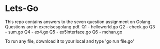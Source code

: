 # Lets-Go

This repo contains answers to the seven question assignment on Golang. Questions are in exercisesgolang.pdf.
Q1 - helloworld.go
Q2 - check.go
Q3 - sum.go
Q4 - ex4.go
Q5 - ex5interface.go
Q6 - mchan.go

To run any file, download it to your local and type 'go run file.go'
